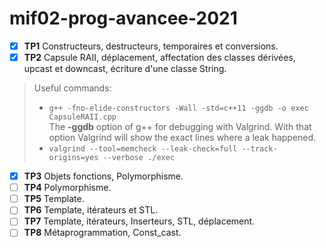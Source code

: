 # mif02-prog-avancee-2021

* [x] **TP1** Constructeurs, destructeurs, temporaires et conversions.
* [x] **TP2** Capsule RAII, déplacement, affectation des classes dérivées, upcast et downcast, écriture d'une classe String.
> Useful commands:
> - ```g++ -fno-elide-constructors -Wall -std=c++11 -ggdb -o exec CapsuleRAII.cpp```\
The **-ggdb** option of g++ for debugging with Valgrind. With that option Valgrind will show the exact lines where a leak happened.
> - ```valgrind --tool=memcheck --leak-check=full --track-origins=yes --verbose ./exec```
* [x] **TP3** Objets fonctions, Polymorphisme.
* [ ] **TP4** Polymorphisme.
* [ ] **TP5** Template.
* [ ] **TP6** Template, itérateurs et STL.
* [ ] **TP7** Template, itérateurs, Inserteurs, STL, déplacement.
* [ ] **TP8** Métaprogrammation, Const_cast.